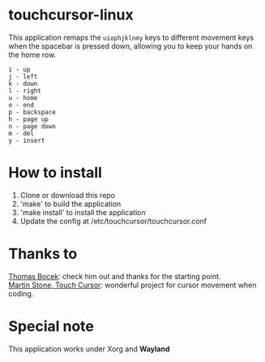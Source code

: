 # touchcursor-linux
This application remaps the `uiophjklnmy` keys to different movement keys when the spacebar is pressed down, allowing you to keep your hands on the home row.

```
i - up
j - left
k - down
l - right
u - home
o - end
p - backspace
h - page up
n - page down
m - del
y - insert
```

# How to install
1. Clone or download this repo
2. 'make' to build the application
3. 'make install' to install the application
4. Update the config at /etc/touchcursor/touchcursor.conf

# Thanks to
[Thomas Bocek](https://github.com/tbocek): check him out and thanks for the starting point.  
[Martin Stone, Touch Cursor](https://github.com/martin-stone/touchcursor): wonderful project for cursor movement when coding.

# Special note
This application works under Xorg and **Wayland**
